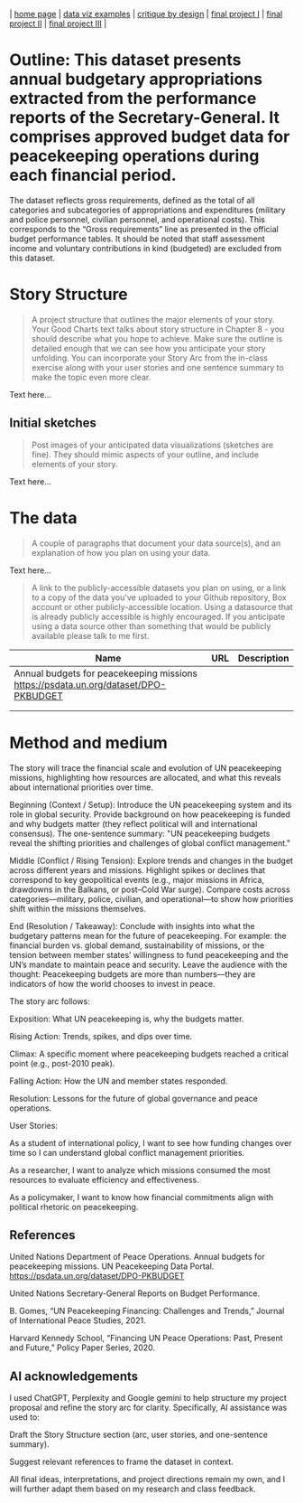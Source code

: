 | [home page](https://shishankmustang10.github.io/Shishank_CMU/) | [data viz examples](dataviz-examples) | [critique by design](critique-by-design) | [final project I](final-project-part-one) | [final project II](final-project-part-two) | [final project III](final-project-part-three) |



# Outline: This dataset presents annual budgetary appropriations extracted from the performance reports of the Secretary-General. It comprises approved budget data for peacekeeping operations during each financial period.

The dataset reflects gross requirements, defined as the total of all categories and subcategories of appropriations and expenditures (military and police personnel, civilian personnel, and operational costs). This corresponds to the “Gross requirements” line as presented in the official budget performance tables. It should be noted that staff assessment income and voluntary contributions in kind (budgeted) are excluded from this dataset.


# Story Structure 

> A project structure that outlines the major elements of your story.  Your Good Charts text talks about story structure in Chapter 8 - you should describe what you hope to achieve.  Make sure the outline is detailed enough that we can see how you anticipate your story unfolding.  You can incorporate your Story Arc from the in-class exercise along with your user stories and one sentence summary to make the topic even more clear. 

Text here...

## Initial sketches
> Post images of your anticipated data visualizations (sketches are fine). They should mimic aspects of your outline, and include elements of your story.  

Text here...

# The data
> A couple of paragraphs that document your data source(s), and an explanation of how you plan on using your data. 

Text here...

> A link to the publicly-accessible datasets you plan on using, or a link to a copy of the data you've uploaded to your Github repository, Box account or other publicly-accessible location. Using a datasource that is already publicly accessible is highly encouraged.  If you anticipate using a data source other than something that would be publicly available please talk to me first. 

| Name | URL | Description |
|------|-----|-------------|
|   Annual budgets for peacekeeping missions        https://psdata.un.org/dataset/DPO-PKBUDGET      |
|      |     |             |
|      |     |             |

# Method and medium
The story will trace the financial scale and evolution of UN peacekeeping missions, highlighting how resources are allocated, and what this reveals about international priorities over time.

Beginning (Context / Setup): Introduce the UN peacekeeping system and its role in global security. Provide background on how peacekeeping is funded and why budgets matter (they reflect political will and international consensus). The one-sentence summary: "UN peacekeeping budgets reveal the shifting priorities and challenges of global conflict management."

Middle (Conflict / Rising Tension): Explore trends and changes in the budget across different years and missions. Highlight spikes or declines that correspond to key geopolitical events (e.g., major missions in Africa, drawdowns in the Balkans, or post–Cold War surge). Compare costs across categories—military, police, civilian, and operational—to show how priorities shift within the missions themselves.

End (Resolution / Takeaway): Conclude with insights into what the budgetary patterns mean for the future of peacekeeping. For example: the financial burden vs. global demand, sustainability of missions, or the tension between member states’ willingness to fund peacekeeping and the UN’s mandate to maintain peace and security. Leave the audience with the thought: Peacekeeping budgets are more than numbers—they are indicators of how the world chooses to invest in peace.

The story arc follows:

Exposition: What UN peacekeeping is, why the budgets matter.

Rising Action: Trends, spikes, and dips over time.

Climax: A specific moment where peacekeeping budgets reached a critical point (e.g., post-2010 peak).

Falling Action: How the UN and member states responded.

Resolution: Lessons for the future of global governance and peace operations.

User Stories:

As a student of international policy, I want to see how funding changes over time so I can understand global conflict management priorities.

As a researcher, I want to analyze which missions consumed the most resources to evaluate efficiency and effectiveness.

As a policymaker, I want to know how financial commitments align with political rhetoric on peacekeeping.
## References
United Nations Department of Peace Operations. Annual budgets for peacekeeping missions. UN Peacekeeping Data Portal. https://psdata.un.org/dataset/DPO-PKBUDGET

United Nations Secretary-General Reports on Budget Performance.

B. Gomes, “UN Peacekeeping Financing: Challenges and Trends,” Journal of International Peace Studies, 2021.

Harvard Kennedy School, “Financing UN Peace Operations: Past, Present and Future,” Policy Paper Series, 2020.

## AI acknowledgements
I used ChatGPT, Perplexity and Google gemini to help structure my project proposal and refine the story arc for clarity. Specifically, AI assistance was used to:

Draft the Story Structure section (arc, user stories, and one-sentence summary).

Suggest relevant references to frame the dataset in context.

All final ideas, interpretations, and project directions remain my own, and I will further adapt them based on my research and class feedback.
